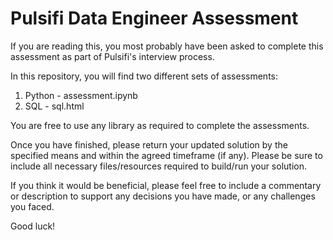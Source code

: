 # Pulsifi Data Engineer Assessment

If you are reading this, you most probably have been asked to complete this assessment as part of Pulsifi's interview process.

In this repository, you will find two different sets of assessments:
1. Python - assessment.ipynb
2. SQL - sql.html

You are free to use any library as required to complete the assessments.

Once you have finished, please return your updated solution by the specified means and within the agreed timeframe (if any). Please be sure to include all necessary files/resources required to build/run your solution.

If you think it would be beneficial, please feel free to include a commentary or description to support any decisions you have made, or any challenges you faced.

Good luck!

